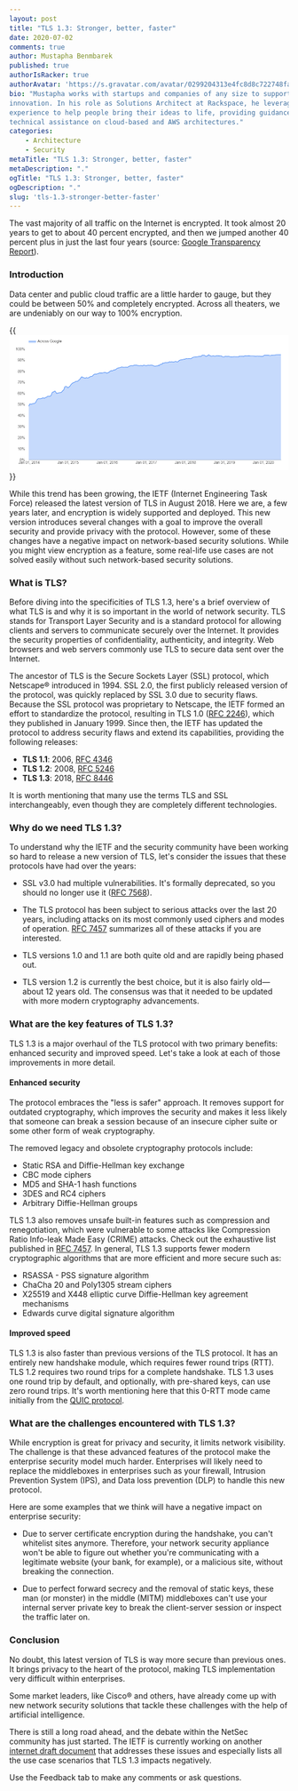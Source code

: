 ```yaml
---
layout: post
title: "TLS 1.3: Stronger, better, faster"
date: 2020-07-02
comments: true
author: Mustapha Benmbarek
published: true
authorIsRacker: true
authorAvatar: 'https://s.gravatar.com/avatar/0299204313e4fc8d8c722748fa21a6b2?s=80'
bio: "Mustapha works with startups and companies of any size to support their
innovation. In his role as Solutions Architect at Rackspace, he leverages his
experience to help people bring their ideas to life, providing guidance and
technical assistance on cloud-based and AWS architectures."
categories:
    - Architecture
    - Security
metaTitle: "TLS 1.3: Stronger, better, faster"
metaDescription: "."
ogTitle: "TLS 1.3: Stronger, better, faster"
ogDescription: "."
slug: 'tls-1.3-stronger-better-faster'
---
```


The vast majority of all traffic on the Internet is encrypted. It took almost
20 years to get to about 40 percent encrypted, and then we jumped another 40
percent plus in just the last four years (source:
[Google Transparency Report](https://transparencyreport.google.com/https/overview)).

<!--more-->

### Introduction

Data center and public cloud traffic are a little harder to gauge, but they
could be between 50% and completely encrypted. Across all theaters, we are
undeniably on our way to 100% encryption.

{{<img src="Picture1.png" alt="" title="">}}

While this trend has been growing, the IETF (Internet Engineering Task Force)
released the latest version of TLS in August 2018. Here we are, a few years later,
and encryption is widely supported and deployed. This new version introduces
several changes with a goal to improve the overall security and provide privacy
with the protocol. However, some of these changes have a negative impact on
network-based security solutions. While you might view encryption as a feature,
some real-life use cases are not solved easily without such network-based
security solutions.

### What is TLS?

Before diving into the specificities of TLS 1.3, here's a brief overview of what
TLS is and why it is so important in the world of network security. TLS stands
for Transport Layer Security and is a standard protocol for allowing clients and
servers to communicate securely over the Internet. It provides the security
properties of confidentiality, authenticity, and integrity. Web browsers and web
servers commonly use TLS to secure data sent over the Internet.

The ancestor of TLS is the Secure Sockets Layer (SSL) protocol, which Netscape&reg;
introduced in 1994. SSL 2.0, the first publicly released version of the protocol,
was quickly replaced by SSL 3.0 due to security flaws. Because the SSL protocol
was proprietary to Netscape, the IETF formed an effort to standardize the protocol,
resulting in TLS 1.0 ([RFC 2246](https://tools.ietf.org/html/rfc2246)), which
they published in January 1999. Since then, the IETF has updated the protocol to
address security flaws and extend its capabilities, providing the following
releases:

- **TLS 1.1**: 2006, [RFC 4346](https://tools.ietf.org/html/rfc4346)
- **TLS 1.2**: 2008, [RFC 5246](https://tools.ietf.org/html/rfc5246)
- **TLS 1.3**: 2018, [RFC 8446](https://tools.ietf.org/html/rfc8446)

It is worth mentioning that many use the terms TLS and SSL interchangeably, even
though they are completely different technologies.

### Why do we need TLS 1.3?

To understand why the IETF and the security community have been working so hard
to release a new version of TLS, let's consider the issues that these protocols
have had over the years:

- SSL v3.0 had multiple vulnerabilities. It's formally deprecated, so you should
  no longer use it ([RFC 7568](https://tools.ietf.org/html/rfc7568)).

- The TLS protocol has been subject to serious attacks over the last 20 years,
  including attacks on its most commonly used ciphers and modes of operation.
  [RFC 7457](https://tools.ietf.org/html/rfc7457) summarizes all of these attacks
  if you are interested.

- TLS versions 1.0 and 1.1 are both quite old and are rapidly being phased
  out.

- TLS version 1.2 is currently the best choice, but it is also fairly
  old&mdash;about 12 years old. The consensus was that it needed to be updated
  with more modern cryptography advancements.

### What are the key features of TLS 1.3?

TLS 1.3 is a major overhaul of the TLS protocol with two primary benefits:
enhanced security and improved speed. Let's take a look at each of those
improvements in more detail.

#### Enhanced security

The protocol embraces the "less is safer" approach. It removes support for
outdated cryptography, which improves the security and makes it less likely that
someone can break a session because of an insecure cipher suite or some other
form of weak cryptography.

The removed legacy and obsolete cryptography protocols include:

- Static RSA and Diffie-Hellman key exchange
- CBC mode ciphers
- MD5 and SHA-1 hash functions
- 3DES and RC4 ciphers
- Arbitrary Diffie-Hellman groups

TLS 1.3 also removes unsafe built-in features such as compression and
renegotiation, which were vulnerable to some attacks like Compression Ratio
Info-leak Made Easy (CRIME) attacks. Check out the exhaustive list published in
[RFC 7457](https://tools.ietf.org/html/rfc7457). In general, TLS 1.3 supports
fewer modern cryptographic algorithms that are more efficient and more secure
such as:

- RSASSA - PSS signature algorithm
- ChaCha 20 and Poly1305 stream ciphers
- X25519 and X448 elliptic curve Diffie-Hellman key agreement mechanisms
- Edwards curve digital signature algorithm

#### Improved speed

TLS 1.3 is also faster than previous versions of the TLS protocol. It has an
entirely new handshake module, which requires fewer round trips (RTT). TLS 1.2
requires two round trips for a complete handshake. TLS 1.3 uses one round trip
by default, and optionally, with pre-shared keys, can use zero round trips. It's
worth mentioning here that this 0-RTT mode came initially from the
[QUIC protocol](https://www.developer.rackspace.com/blog/quic-a-game-changer/).

### What are the challenges encountered with TLS 1.3?

While encryption is great for privacy and security, it limits network visibility.
The challenge is that these advanced features of the protocol make the enterprise
security model much harder. Enterprises will likely need to replace the
middleboxes in enterprises such as your firewall, Intrusion Prevention System
(IPS), and Data loss prevention (DLP) to handle this new protocol.

Here are some examples that we think will have a negative impact on enterprise
security:

- Due to server certificate encryption during the handshake, you can't whitelist
sites anymore. Therefore, your network security appliance won't be able to figure
out whether you're communicating with a legitimate website (your bank, for example),
or a malicious site, without breaking the connection.

- Due to perfect forward secrecy and the removal of static keys, these man
(or monster) in the middle (MITM) middleboxes can't use your internal server
private key to break the client-server session or inspect the traffic later on.

### Conclusion

No doubt, this latest version of TLS is way more secure than previous ones. It
brings privacy to the heart of the protocol, making TLS implementation very
difficult within enterprises.

Some market leaders, like Cisco&reg; and others, have already come up with new
network security solutions that tackle these challenges with the help of artificial
intelligence.

There is still a long road ahead, and the debate within the NetSec community has
just started. The IETF is currently working on another
[internet draft document](https://tools.ietf.org/html/draft-camwinget-tls-use-cases-05)
that addresses these issues and especially lists all the use case scenarios that
TLS 1.3 impacts negatively.

Use the Feedback tab to make any comments or ask questions.
